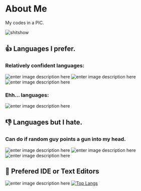 # About Me

My codes in a PIC.

![shitshow](https://github.com/gooday2die/gooday2die/raw/main/photo_0%20%281%29.JPG)

## :thumbsup: Languages I prefer.
### Relatively confident languages:
![enter image description here](https://img.shields.io/badge/Python-FFD43B?style=for-the-badge&logo=python&logoColor=darkgreen) ![enter image description here](https://img.shields.io/badge/C-00599C?style=for-the-badge&logo=c&logoColor=white) ![enter image description here](https://img.shields.io/badge/C++-00599C?style=for-the-badge&logo=c%2b%2b&logoColor=white) 
### Ehh... languages:
![enter image description here](https://img.shields.io/badge/Java-ED8B00?style=for-the-badge&logo=java&logoColor=white)
## :thumbsdown: Languages but I hate. 

### Can do if random guy points a gun into my head.
 ![enter image description here](https://img.shields.io/badge/HTML5-E34F26?style=for-the-badge&logo=html5&logoColor=white)  ![enter image description here](https://img.shields.io/badge/JavaScript-323330?style=for-the-badge&logo=javascript&logoColor=F7DF1E) ![enter image description here](https://img.shields.io/badge/PHP-777BB4?style=for-the-badge&logo=php&logoColor=white)
## :page_facing_up: Prefered IDE or Text Editors



![enter image description here](https://img.shields.io/badge/NeoVim-#57A143.svg?&style=for-the-badge&logo=neovim&logoColor=white)
[![Top Langs](https://github-readme-stats.vercel.app/api/top-langs/?username=gooday2die)](https://github.com/anuraghazra/github-readme-stats)
